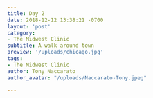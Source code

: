 ```yaml
---
title: Day 2
date: 2018-12-12 13:38:21 -0700
layout: 'post'
category:
- The Midwest Clinic
subtitle: A walk around town
preview: '/uploads/chicago.jpg'
tags:
- The Midwest Clinic
author: Tony Naccarato
author_avatar: "/uploads/Naccarato-Tony.jpeg"

---
```

